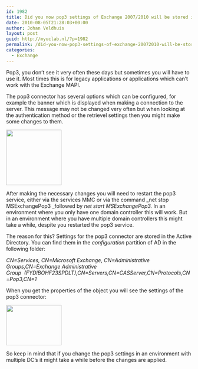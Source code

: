 ```yaml
---
id: 1982
title: Did you now pop3 settings of Exchange 2007/2010 will be stored in AD?
date: 2010-08-05T21:28:03+00:00
author: Johan Veldhuis
layout: post
guid: http://myuclab.nl/?p=1982
permalink: /did-you-now-pop3-settings-of-exchange-20072010-will-be-stored-in-ad/
categories:
  - Exchange
---
```

Pop3, you don&#8217;t see it very often these days but sometimes you will have to use it. Most times this is for legacy applications or applications which can&#8217;t work with the Exchange MAPI.

The pop3 connector has several options which can be configured, for example the banner which is displayed when making a connection to the server. This message may not be changed very often but when looking at the authentication method or the retrievel settings then you might make some changes to them.

[<img title="Exchange pop3 settings" src="https://i0.wp.com/myuclab.nl/wp-content/uploads/2010/08/pop3-150x150.jpg?resize=150%2C150" alt="" width="150" height="150" data-recalc-dims="1" />](https://i2.wp.com/myuclab.nl/wp-content/uploads/2010/08/pop3.jpg)

After making the necessary changes you will need to restart the pop3 service, either via the services MMC or via the command _net stop MSExchangePop3 _followed by _net start MSExchangePop3._ In an environment where you only have one domain controller this will work. But in an environment where you have multiple domain controllers this might take a while, despite you restarted the pop3 service.

The reason for this? Settings for the pop3 connector are stored in the Active Directory. You can find them in the _configuration_ partition of AD in the following folder:

_CN=Services, CN=Microsoft Exchange, CN=Administrative Groups,CN=Exchange Administrative Group  (FYDIBOHF23SPDLT),CN=Servers,CN=CASServer,CN=Protocols,CN=Pop3,CN=1_

When you get the properties of the object you will see the settings of the pop3 connector:

[<img title="pop3adsi" src="https://i1.wp.com/myuclab.nl/wp-content/uploads/2010/08/pop3adsi-150x109.jpg?resize=150%2C109" alt="" width="150" height="109" data-recalc-dims="1" />](https://i2.wp.com/myuclab.nl/wp-content/uploads/2010/08/pop3adsi.jpg)

So keep in mind that if you change the pop3 settings in an environment with multiple DC&#8217;s it might take a while before the changes are applied.